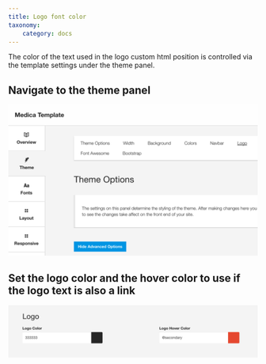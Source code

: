```yaml
---
title: Logo font color
taxonomy:
    category: docs
---
```



The color of the text used in the logo custom html position is controlled via the template settings under the theme panel.

## Navigate to the theme panel
![ZGFv4 Theme Panel](/images/logo/theme-panel.png)
 
 
## Set the logo color and the hover color to use if the logo text is also a link
![Logo Font Color](/images/logo/logo-color.png)
 